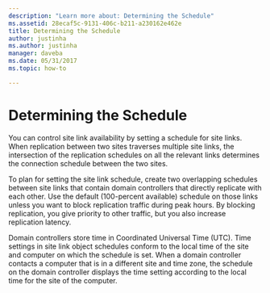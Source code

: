 ```yaml
---
description: "Learn more about: Determining the Schedule"
ms.assetid: 28ecaf5c-9131-406c-b211-a230162e462e
title: Determining the Schedule
author: justinha
ms.author: justinha
manager: daveba
ms.date: 05/31/2017
ms.topic: how-to

---
```


# Determining the Schedule

You can control site link availability by setting a schedule for site links. When replication between two sites traverses multiple site links, the intersection of the replication schedules on all the relevant links determines the connection schedule between the two sites.

To plan for setting the site link schedule, create two overlapping schedules between site links that contain domain controllers that directly replicate with each other. Use the default (100-percent available) schedule on those links unless you want to block replication traffic during peak hours. By blocking replication, you give priority to other traffic, but you also increase replication latency.

Domain controllers store time in Coordinated Universal Time (UTC). Time settings in site link object schedules conform to the local time of the site and computer on which the schedule is set. When a domain controller contacts a computer that is in a different site and time zone, the schedule on the domain controller displays the time setting according to the local time for the site of the computer.



